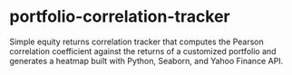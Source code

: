 # portfolio-correlation-tracker
Simple equity returns correlation tracker that computes the Pearson correlation coefficient against the returns of a customized portfolio and generates a heatmap built with Python, Seaborn, and Yahoo Finance API.
